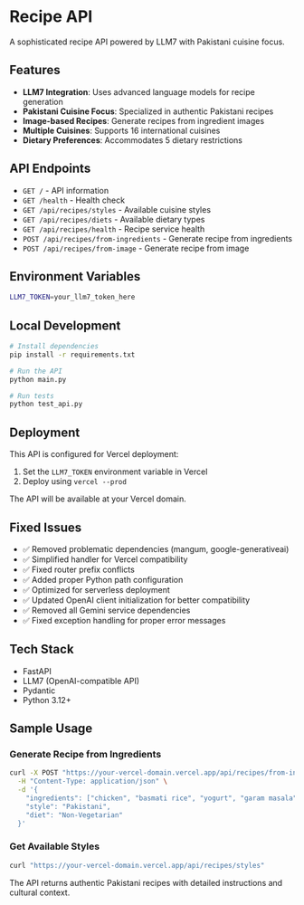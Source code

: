 # Recipe API

A sophisticated recipe API powered by LLM7 with Pakistani cuisine focus.

## Features

- **LLM7 Integration**: Uses advanced language models for recipe generation
- **Pakistani Cuisine Focus**: Specialized in authentic Pakistani recipes
- **Image-based Recipes**: Generate recipes from ingredient images
- **Multiple Cuisines**: Supports 16 international cuisines
- **Dietary Preferences**: Accommodates 5 dietary restrictions

## API Endpoints

- `GET /` - API information
- `GET /health` - Health check
- `GET /api/recipes/styles` - Available cuisine styles
- `GET /api/recipes/diets` - Available dietary types
- `GET /api/recipes/health` - Recipe service health
- `POST /api/recipes/from-ingredients` - Generate recipe from ingredients
- `POST /api/recipes/from-image` - Generate recipe from image

## Environment Variables

```bash
LLM7_TOKEN=your_llm7_token_here
```

## Local Development

```bash
# Install dependencies
pip install -r requirements.txt

# Run the API
python main.py

# Run tests
python test_api.py
```

## Deployment

This API is configured for Vercel deployment:

1. Set the `LLM7_TOKEN` environment variable in Vercel
2. Deploy using `vercel --prod`

The API will be available at your Vercel domain.

## Fixed Issues

- ✅ Removed problematic dependencies (mangum, google-generativeai)
- ✅ Simplified handler for Vercel compatibility
- ✅ Fixed router prefix conflicts
- ✅ Added proper Python path configuration
- ✅ Optimized for serverless deployment
- ✅ Updated OpenAI client initialization for better compatibility
- ✅ Removed all Gemini service dependencies
- ✅ Fixed exception handling for proper error messages

## Tech Stack

- FastAPI
- LLM7 (OpenAI-compatible API)
- Pydantic
- Python 3.12+

## Sample Usage

### Generate Recipe from Ingredients

```bash
curl -X POST "https://your-vercel-domain.vercel.app/api/recipes/from-ingredients" \
  -H "Content-Type: application/json" \
  -d '{
    "ingredients": ["chicken", "basmati rice", "yogurt", "garam masala"],
    "style": "Pakistani",
    "diet": "Non-Vegetarian"
  }'
```

### Get Available Styles

```bash
curl "https://your-vercel-domain.vercel.app/api/recipes/styles"
```

The API returns authentic Pakistani recipes with detailed instructions and cultural context.

